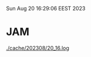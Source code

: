 Sun Aug 20 16:29:06 EEST 2023
# JAM
<a href='./cache/202308/20_16.log'>./cache/202308/20_16.log</a>
